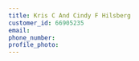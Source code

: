 ```yaml
---
title: Kris C And Cindy F Hilsberg
customer_id: 66905235
email:
phone_number:
profile_photo:
---
```

